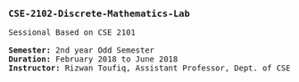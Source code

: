 <pre><h3>CSE-2102-Discrete-Mathematics-Lab</h3>Sessional Based on CSE 2101<br/>
<b>Semester:</b> 2nd year Odd Semester
<b>Duration:</b> February 2018 to June 2018
<b>Instructor:</b> Rizwan Toufiq, Assistant Professor, Dept. of CSE, RUET</font></pre>

